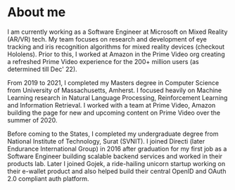 # About me

I am currently working as a Software Engineer at Microsoft on Mixed Reality (AR/VR) tech. My team focuses on research and development of eye tracking and iris recognition algorithms for mixed reality devices (checkout Hololens). Prior to this, I worked at Amazon in the Prime Video org creating a refreshed Prime Video experience for the 200+ million users (as determined till Dec' 22).

From 2019 to 2021, I completed my Masters degree in Computer Science from University of Massachusetts, Amherst. I focused heavily on Machine Learning research in Natural Language Processing, Reinforcement Learning and Information Retrieval. I worked with a team at Prime Video, Amazon building the page for new and upcoming content on Prime Video over the summer of 2020.

Before coming to the States, I completed my undergraduate degree from National Institute of Technology, Surat (SVNIT). I joined Directi (later Endurance International Group) in 2016 after graduation for my first job as a Software Engineer building scalable backend services and worked in their products lab. Later I joined Gojek, a ride-hailing unicorn startup working on their e-wallet product and also helped build their central OpenID and OAuth 2.0 compliant auth platform.
